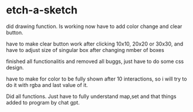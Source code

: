 # etch-a-sketch

did drawing function. Is working now have to add color change and clear button.

have to make clear button work after clicking 10x10, 20x20 or 30x30, and have to adjust size of singular box after changing nmber of boxes

finished all functionalitis and removed all buggs, just have to do some css design.

have to make for color to be fully shown after 10 interactions, so i will try to do it with rgba and last value of it.

Did all functions. Just have to fully understand map,set and that things added to program by chat gpt.
